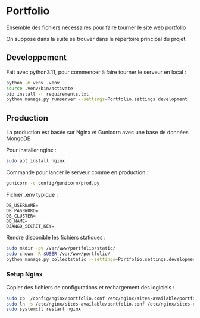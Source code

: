 # Portfolio

Ensemble des fichiers nécessaires pour faire tourner le site web portfolio

On suppose dans la suite se trouver dans le répertoire principal du projet.

## Developpement

Fait avec python3.11, pour commencer à faire tourner le serveur en local :

```bash
python -m venv .venv
source .venv/bin/activate
pip install -r requirements.txt
python manage.py runserver --settings=Portfolio.settings.development
```

## Production

La production est basée sur Nginx et Gunicorn avec une base de données MongoDB

Pour installer nginx :

```bash
sudo apt install nginx
```

Commande pour lancer le serveur comme en production :

```bash
gunicorn -c config/gunicorn/prod.py
```

Fichier .env typique :

```text
DB_USERNAME=
DB_PASSWORD=
DB_CLUSTER=
DB_NAME=
DJANGO_SECRET_KEY=
```

Rendre disponible les fichiers statiques :

```bash
sudo mkdir -pv /var/www/portfolio/static/
sudo chown -R $USER /var/www/portfolio/
python manage.py collectstatic --settings=Portfolio.settings.development
```

### Setup Nginx

Copier des fichiers de configurations et rechargement des logiciels :

```bash
sudo cp ./config/nginx/portfolio.conf /etc/nginx/sites-available/portfolio.conf
sudo ln -s /etc/nginx/sites-available/portfolio.conf /etc/nginx/sites-enabled/portfolio.conf
sudo systemctl restart nginx
```
